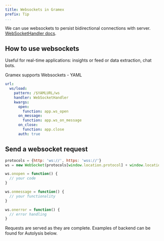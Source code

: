 ```yaml
---
title: Websockets in Gramex
prefix: Tip
...
```


We can use websockets to persist bidirectional connections with server. [WebSocketHandler docs](https://learn.gramener.com/guide/websockethandler/).

## How to use websockets

Useful for real-time applications: insights or feed or data extraction, chat bots.

Gramex supports Websockets - YAML

```yaml
url:
  ws/load:
    pattern: /$YAMLURL/ws
    handler: WebSocketHandler
    kwargs:
      open:
        function: app.ws_open
      on_message:
        function: app.ws_on_message
      on_close:
        function: app.close
      auth: true
```

## Send a websocket request

```js
protocols = {http: 'ws://', https: 'wss://'}
ws = new WebSocket(protocols[window.location.protocol] + window.location.hostname + ":+ window.location.port + "/ws")

ws.onopen = function() {
  // your code
}

ws.onmessage = function() {
  // your functionality
}

ws.onerror = function() {
  // error handling
}
```

Requests are served as they are complete. Examples of backend can be found for Autolysis below.

